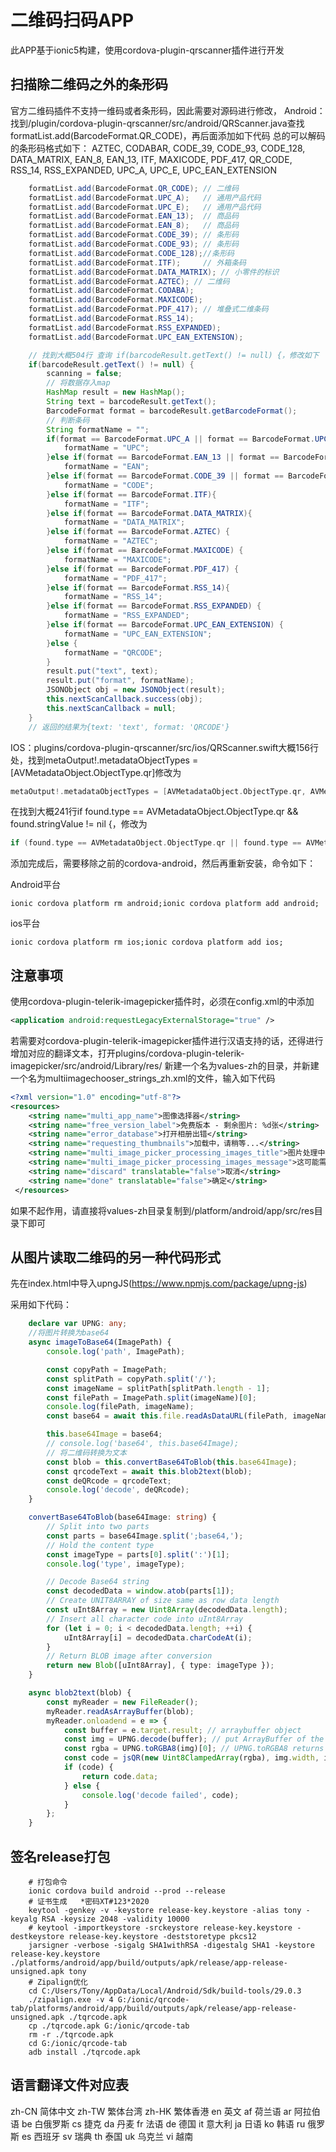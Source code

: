 # 二维码扫码APP

此APP基于ionic5构建，使用cordova-plugin-qrscanner插件进行开发

## 扫描除二维码之外的条形码

官方二维码插件不支持一维码或者条形码，因此需要对源码进行修改，
Android：找到/plugin/cordova-plugin-qrscanner/src/android/QRScanner.java查找formatList.add(BarcodeFormat.QR_CODE)，再后面添加如下代码
总的可以解码的条形码格式如下：
AZTEC, CODABAR, CODE_39, CODE_93, CODE_128, DATA_MATRIX, EAN_8, EAN_13, ITF, MAXICODE, PDF_417, QR_CODE, RSS_14, RSS_EXPANDED, UPC_A, UPC_E, UPC_EAN_EXTENSION

```java
    formatList.add(BarcodeFormat.QR_CODE); // 二维码
    formatList.add(BarcodeFormat.UPC_A);   // 通用产品代码
    formatList.add(BarcodeFormat.UPC_E);   // 通用产品代码
    formatList.add(BarcodeFormat.EAN_13);  // 商品码
    formatList.add(BarcodeFormat.EAN_8);   // 商品码
    formatList.add(BarcodeFormat.CODE_39); // 条形码
    formatList.add(BarcodeFormat.CODE_93); // 条形码
    formatList.add(BarcodeFormat.CODE_128);//条形码
    formatList.add(BarcodeFormat.ITF);     // 外箱条码
    formatList.add(BarcodeFormat.DATA_MATRIX); // 小零件的标识
    formatList.add(BarcodeFormat.AZTEC); // 二维码
    formatList.add(BarcodeFormat.CODABA);
    formatList.add(BarcodeFormat.MAXICODE);
    formatList.add(BarcodeFormat.PDF_417); // 堆叠式二维条码
    formatList.add(BarcodeFormat.RSS_14);
    formatList.add(BarcodeFormat.RSS_EXPANDED);
    formatList.add(BarcodeFormat.UPC_EAN_EXTENSION);

    // 找到大概504行 查询 if(barcodeResult.getText() != null) {，修改如下
    if(barcodeResult.getText() != null) {
        scanning = false;
        // 将数据存入map
        HashMap result = new HashMap();
        String text = barcodeResult.getText();
        BarcodeFormat format = barcodeResult.getBarcodeFormat();
        // 判断条码
        String formatName = "";
        if(format == BarcodeFormat.UPC_A || format == BarcodeFormat.UPC_E) {
            formatName = "UPC";
        }else if(format == BarcodeFormat.EAN_13 || format == BarcodeFormat.EAN_8) {
            formatName = "EAN";
        }else if(format == BarcodeFormat.CODE_39 || format == BarcodeFormat.CODE_93 || format == BarcodeFormat.CODE_128) {
            formatName = "CODE";
        }else if(format == BarcodeFormat.ITF){
            formatName = "ITF";
        }else if(format == BarcodeFormat.DATA_MATRIX){
            formatName = "DATA_MATRIX";
        }else if(format == BarcodeFormat.AZTEC) {
            formatName = "AZTEC";
        }else if(format == BarcodeFormat.MAXICODE) {
            formatName = "MAXICODE";
        }else if(format == BarcodeFormat.PDF_417) {
            formatName = "PDF_417";
        }else if(format == BarcodeFormat.RSS_14){
            formatName = "RSS_14";
        }else if(format == BarcodeFormat.RSS_EXPANDED) {
            formatName = "RSS_EXPANDED";
        }else if(format == BarcodeFormat.UPC_EAN_EXTENSION) {
            formatName = "UPC_EAN_EXTENSION";
        }else {
            formatName = "QRCODE";
        }
        result.put("text", text);
        result.put("format", formatName);
        JSONObject obj = new JSONObject(result);
        this.nextScanCallback.success(obj);
        this.nextScanCallback = null;
    }
    // 返回的结果为{text: 'text', format: 'QRCODE'}
```

IOS：plugins/cordova-plugin-qrscanner/src/ios/QRScanner.swift大概156行处，找到metaOutput!.metadataObjectTypes = [AVMetadataObject.ObjectType.qr]修改为

```swift
metaOutput!.metadataObjectTypes = [AVMetadataObject.ObjectType.qr, AVMetadataObject.ObjectType.code39, AVMetadataObject.ObjectType.code93, AVMetadataObject.ObjectType.code128, AVMetadataObject.ObjectType.dataMatrix,AVMetadataObject.ObjectType.ean8, AVMetadataObject.ObjectType.ean13]
```

在找到大概241行if found.type == AVMetadataObject.ObjectType.qr && found.stringValue != nil {，修改为

```swift
if (found.type == AVMetadataObject.ObjectType.qr || found.type == AVMetadataObject.ObjectType.code39 || found.type == AVMetadataObject.ObjectType.code93 || found.type == AVMetadataObject.ObjectType.code128 || found.type == AVMetadataObject.ObjectType.dataMatrix || found.type == AVMetadataObject.ObjectType.ean8 || found.type == AVMetadataObject.ObjectType.ean13) && found.stringValue != nil {
```

添加完成后，需要移除之前的cordova-android，然后再重新安装，命令如下：

Android平台

```shell
ionic cordova platform rm android;ionic cordova platform add android;
```

ios平台

```shell
ionic cordova platform rm ios;ionic cordova platform add ios;
```

## 注意事项

使用cordova-plugin-telerik-imagepicker插件时，必须在config.xml的<edit-config>中添加

```xml
<application android:requestLegacyExternalStorage="true" />
```

若需要对cordova-plugin-telerik-imagepicker插件进行汉语支持的话，还得进行增加对应的翻译文本，打开plugins/cordova-plugin-telerik-imagepicker/src/android/Library/res/
新建一个名为values-zh的目录，并新建一个名为multiimagechooser_strings_zh.xml的文件，输入如下代码

```xml
<?xml version="1.0" encoding="utf-8"?>
<resources>
    <string name="multi_app_name">图像选择器</string>
    <string name="free_version_label">免费版本 - 剩余图片: %d张</string>
    <string name="error_database">打开相册出错</string>
    <string name="requesting_thumbnails">加载中，请稍等...</string>
    <string name="multi_image_picker_processing_images_title">图片处理中</string>
    <string name="multi_image_picker_processing_images_message">这可能需要几分钟时间</string>
    <string name="discard" translatable="false">取消</string>
    <string name="done" translatable="false">确定</string>
 </resources>
```

如果不起作用，请直接将values-zh目录复制到/platform/android/app/src/res目录下即可

## 从图片读取二维码的另一种代码形式

先在index.html中导入upngJS(<https://www.npmjs.com/package/upng-js>)

采用如下代码：

```typescript
    declare var UPNG: any;
    //将图片转换为base64
    async imageToBase64(ImagePath) {
        console.log('path', ImagePath);

        const copyPath = ImagePath;
        const splitPath = copyPath.split('/');
        const imageName = splitPath[splitPath.length - 1];
        const filePath = ImagePath.split(imageName)[0];
        console.log(filePath, imageName);
        const base64 = await this.file.readAsDataURL(filePath, imageName);

        this.base64Image = base64;
        // console.log('base64', this.base64Image);
        // 将二维码转换为文本
        const blob = this.convertBase64ToBlob(this.base64Image);
        const qrcodeText = await this.blob2text(blob);
        const deQRcode = qrcodeText;
        console.log('decode', deQRcode);
    }

    convertBase64ToBlob(base64Image: string) {
        // Split into two parts
        const parts = base64Image.split(';base64,');
        // Hold the content type
        const imageType = parts[0].split(':')[1];
        console.log('type', imageType);

        // Decode Base64 string
        const decodedData = window.atob(parts[1]);
        // Create UNIT8ARRAY of size same as row data length
        const uInt8Array = new Uint8Array(decodedData.length);
        // Insert all character code into uInt8Array
        for (let i = 0; i < decodedData.length; ++i) {
            uInt8Array[i] = decodedData.charCodeAt(i);
        }
        // Return BLOB image after conversion
        return new Blob([uInt8Array], { type: imageType });
    }

    async blob2text(blob) {
        const myReader = new FileReader();
        myReader.readAsArrayBuffer(blob);
        myReader.onloadend = e => {
            const buffer = e.target.result; // arraybuffer object
            const img = UPNG.decode(buffer); // put ArrayBuffer of the PNG file into UPNG.decode
            const rgba = UPNG.toRGBA8(img)[0]; // UPNG.toRGBA8 returns array of frames, size: width * height * 4 bytes.
            const code = jsQR(new Uint8ClampedArray(rgba), img.width, img.height);
            if (code) {
                return code.data;
            } else {
                console.log('decode failed', code);
            }
        };
    }
```

## 签名release打包

```shell
    # 打包命令
    ionic cordova build android --prod --release
    # 证书生成   *密码XT#123*2020
    keytool -genkey -v -keystore release-key.keystore -alias tony -keyalg RSA -keysize 2048 -validity 10000
    # keytool -importkeystore -srckeystore release-key.keystore -destkeystore release-key.keystore -deststoretype pkcs12
    jarsigner -verbose -sigalg SHA1withRSA -digestalg SHA1 -keystore release-key.keystore ./platforms/android/app/build/outputs/apk/release/app-release-unsigned.apk tony
    # Zipalign优化
    cd C:/Users/Tony/AppData/Local/Android/Sdk/build-tools/29.0.3
    ./zipalign.exe -v 4 G:/ionic/qrcode-tab/platforms/android/app/build/outputs/apk/release/app-release-unsigned.apk ./tqrcode.apk
    cp ./tqrcode.apk G:/ionic/qrcode-tab
    rm -r ./tqrcode.apk
    cd G:/ionic/qrcode-tab
    adb install ./tqrcode.apk
```


## 语言翻译文件对应表

zh-CN 简体中文
zh-TW 繁体台湾
zh-HK 繁体香港
en    英文
af    荷兰语
ar    阿拉伯语
be    白俄罗斯
cs    捷克
da    丹麦
fr    法语
de    德国
it    意大利
ja    日语
ko    韩语
ru    俄罗斯
es    西班牙
sv    瑞典
th    泰国
uk    乌克兰
vi    越南
